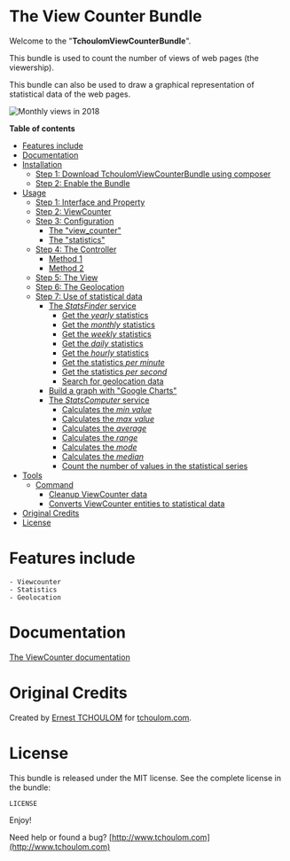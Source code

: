 The View Counter Bundle
========================

Welcome to the "**TchoulomViewCounterBundle**".

This bundle is used to count the number of views of web pages (the viewership).

This bundle can also be used to draw a graphical representation of statistical data of the web pages.

<img src="https://raw.githubusercontent.com/tchoulom/ViewCounterBundle/master/Resources/doc/images/monthly-views-2018.png" alt="Monthly views in 2018" align="center" />

**Table of contents**

- [Features include](#features-include)
- [Documentation](#documentation)
- [Installation](Resources/doc/readme/installation.md#installation)
  - [Step 1: Download TchoulomViewCounterBundle using composer](Resources/doc/readme/installation.md#step-1-download-tchoulomviewcounterbundle-using-composer)
  - [Step 2: Enable the Bundle](Resources/doc/readme/installation.md#step-2-enable-the-bundle)
- [Usage](Resources/doc/readme/usage-step-1-5.md#usage)
  - [Step 1: Interface and Property](Resources/doc/readme/usage-step-1-5.md#step-1-interface-and-property)
  - [Step 2: ViewCounter](Resources/doc/readme/usage-step-1-5.md#step-2-viewcounter)
  - [Step 3: Configuration](Resources/doc/readme/usage-step-1-5.md#step-3-configuration)
    - [The "view_counter"](Resources/doc/readme/usage-step-1-5.md#the-view_counter)
    - [The "statistics"](Resources/doc/readme/usage-step-1-5.md#the-statistics)
  - [Step 4: The Controller](Resources/doc/readme/usage-step-1-5.md#step-4-the-controller)
    - [Method 1](Resources/doc/readme/usage-step-1-5.md#method-1)
    - [Method 2](Resources/doc/readme/usage-step-1-5.md#method-2)
  - [Step 5: The View](Resources/doc/readme/usage-step-1-5.md#step-5-the-view)
  - [Step 6: The Geolocation](Resources/doc/readme/geolocation.md#step-6-the-geolocation)
  - [Step 7: Use of statistical data](Resources/doc/readme/statistics-finder.md#step-7-use-of-statistical-data)
    - [The *StatsFinder* service](Resources/doc/readme/statistics-finder.md#the-statsfinder-service)
      - [Get the *yearly* statistics](Resources/doc/readme/statistics-finder.md#get-the-yearly-statistics)
      - [Get the *monthly* statistics](Resources/doc/readme/statistics-finder.md#get-the-monthly-statistics)
      - [Get the *weekly* statistics](Resources/doc/readme/statistics-finder.md#get-the-weekly-statistics)
      - [Get the *daily* statistics](Resources/doc/readme/statistics-finder.md#get-the-daily-statistics)
      - [Get the *hourly* statistics](Resources/doc/readme/statistics-finder.md#get-the-hourly-statistics)
      - [Get the statistics *per minute*](Resources/doc/readme/statistics-finder.md#get-the-statistics-per-minute)
      - [Get the statistics *per second*](Resources/doc/readme/statistics-finder.md#get-the-statistics-per-second)
      - [Search for geolocation data](Resources/doc/readme/statistics-finder.md#search-for-geolocation-data)
    - [Build a graph with "Google Charts"](Resources/doc/readme/graph-google-charts.md#build-a-graph-with-google-charts)
    - [The *StatsComputer* service](Resources/doc/readme/statistics-computer.md#the-statscomputer-service)
      - [Calculates the *min value*](Resources/doc/readme/statistics-computer.md#calculates-the-min-value)
      - [Calculates the *max value*](Resources/doc/readme/statistics-computer.md#calculates-the-max-value)
      - [Calculates the *average*](Resources/doc/readme/statistics-computer.md#calculates-the-average)
      - [Calculates the *range*](Resources/doc/readme/statistics-computer.md#calculates-the-range)
      - [Calculates the *mode*](Resources/doc/readme/statistics-computer.md#calculates-the-mode)
      - [Calculates the *median*](Resources/doc/readme/statistics-computer.md#calculates-the-median)
      - [Count the number of values ​​in the statistical series](Resources/doc/readme/statistics-computer.md#count-the-number-of-values-in-the-statistical-series)
 - [Tools](Resources/doc/readme/tools-command-cleanup.md#tools)
   - [Command](Resources/doc/readme/tools-command-cleanup.md#command)
     - [Cleanup ViewCounter data](Resources/doc/readme/tools-command-cleanup.md#cleanup-viewcounter-data)
     - [Converts ViewCounter entities to statistical data](Resources/doc/readme/tools-command-convert-to-stats.md#converts-viewcounter-entities-to-statistical-data)
- [Original Credits](#original-credits)
- [License](#license)

# Features include

    - Viewcounter
    - Statistics
    - Geolocation

# Documentation

[The ViewCounter documentation](http://tchoulom.com/fr/tutoriel/the-view-counter-bundle-1)

# Original Credits

Created by [Ernest TCHOULOM](http://tchoulom.com) for [tchoulom.com](https://tchoulom.com).

# License

This bundle is released under the MIT license. See the complete license in the
bundle:

```text
LICENSE
```

Enjoy!

Need help or found a bug?
[http://www.tchoulom.com](http://www.tchoulom.com)